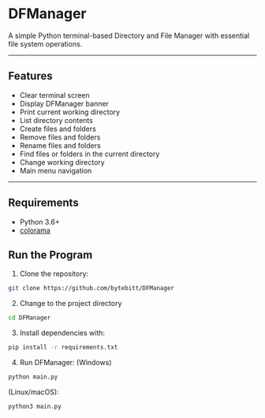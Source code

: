 # DFManager

A simple Python terminal-based Directory and File Manager with essential file system operations.

---

## Features

- Clear terminal screen
- Display DFManager banner
- Print current working directory
- List directory contents
- Create files and folders
- Remove files and folders
- Rename files and folders
- Find files or folders in the current directory
- Change working directory
- Main menu navigation

---

## Requirements

- Python 3.6+
- [colorama](https://pypi.org/project/colorama/)

## Run the Program

1. Clone the repository:

```bash
git clone https://github.com/bytebitt/DFManager
```

2. Change to the project directory

```bash
cd DFManager
```

3. Install dependencies with:

```bash
pip install -r requirements.txt
```

4. Run DFManager:
   (Windows)

```bash
python main.py
```

(Linux/macOS):

```bash
python3 main.py
```
